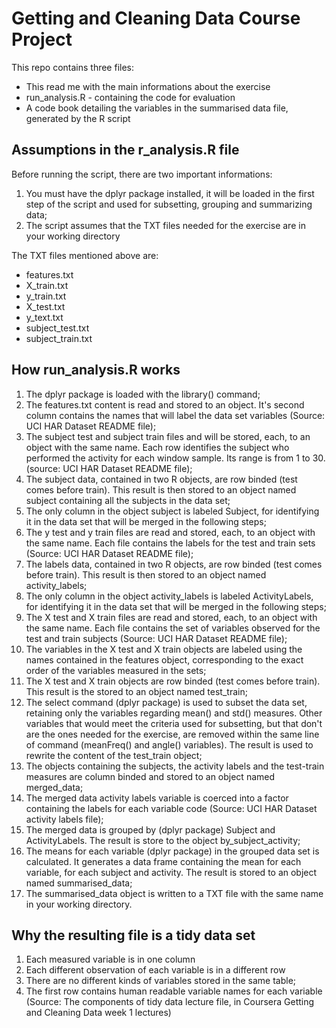# Getting and Cleaning Data Course Project

This repo contains three files:
* This read me with the main informations about the exercise
* run_analysis.R - containing the code for evaluation
* A code book detailing the variables in the summarised data file, generated by the R script

## Assumptions in the r_analysis.R file

Before running the script, there are two important informations: 
1. You must have the dplyr package installed, it will be loaded in the first step of the script and used for subsetting, grouping and summarizing data;
2. The script assumes that the TXT files needed for the exercise are in your working directory

The TXT files mentioned above are:
* features.txt
* X_train.txt
* y_train.txt
* X_test.txt
* y_text.txt
* subject_test.txt
* subject_train.txt

## How run_analysis.R works

1. The dplyr package is loaded with the library() command;
2. The features.txt content is read and stored to an object. It's second column contains the names that will label the data set variables (Source: UCI HAR Dataset README file);
3. The subject test and subject train files and will be stored, each, to an object with the same name. Each row identifies the subject who performed the activity for each window sample. Its range is from 1 to 30. (source: UCI HAR Dataset README file);
4. The subject data, contained in two R objects, are row binded (test comes before train). This result is then stored to an object named subject containing all the subjects in the data set;
5. The only column in the object subject is labeled Subject, for identifying it in the data set that will be merged in the following steps;
6. The y test and y train files are read and stored, each, to an object with the same name. Each file contains the labels for the test and train sets (Source: UCI HAR Dataset README file);
7. The labels data, contained in two R objects, are row binded (test comes before train). This result is then stored to an object named activity_labels;
8. The only column in the object activity_labels is labeled ActivityLabels, for identifying it in the data set that will be merged in the following steps;
9. The X test and X train files are read and stored, each, to an object with the same name. Each file contains the set of variables observed for the test and train subjects (Source: UCI HAR Dataset README file);
10. The variables in the X test and X train objects are labeled using the names contained in the features object, corresponding to the exact order of the variables measured in the sets;
11. The X test and X train objects are row binded (test comes before train). This result is the stored to an object named test_train;
12. The select command (dplyr package) is used to subset the data set, retaining only the variables regarding mean() and std() measures. Other variables that would meet the criteria used for subsetting, but that don't are the ones needed for the exercise, are removed within the same line of command (meanFreq() and angle() variables). The result is used to rewrite the content of the test_train object; 
13. The objects containing the subjects, the activity labels and the test-train measures are column binded and stored to an object named merged_data;
14. The merged data activity labels variable is coerced into a factor containing the labels for each variable code (Source: UCI HAR Dataset activity labels file);
15. The merged data is grouped by (dplyr package) Subject and ActivityLabels. The result is store to the object by_subject_activity;
16. The means for each variable (dplyr package) in the grouped data set is calculated. It generates a data frame containing the mean for each variable, for each subject and activity. The result is stored to an object named summarised_data;
17. The summarised_data object is written to a TXT file with the same name in your working directory.

## Why the resulting file is a tidy data set
1. Each measured variable is in one column
2. Each different observation of each variable is in a different row
3. There are no different kinds of variables stored in the same table;
4. The first row contains human readable variable names for each variable          
(Source: The components of tidy data lecture file, in Coursera Getting and Cleaning Data week 1 lectures)
